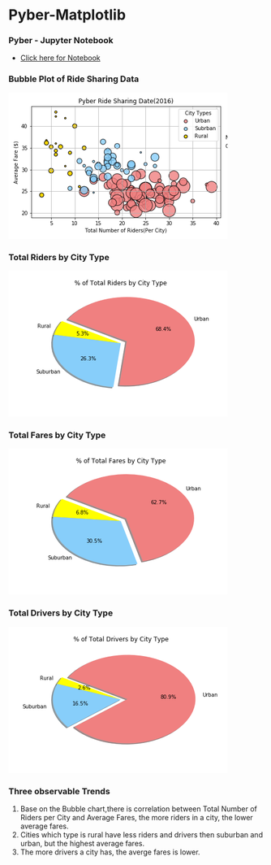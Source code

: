 # Pyber-Matplotlib
### Pyber - Jupyter Notebook
* [Click here for Notebook](/pyber_starter.ipynb)
### Bubble Plot of Ride Sharing Data
![Bubble Plot of Ride Sharing Data](/Pyber%20Ride%20sharing%20Bubble%20Plot.png)
### Total Riders by City Type
![Pie Chart - Total Riders by City Type](/%25%20of%20Total%20Riders%20by%20City%20Type%20-%20Pie%20Chart.png)
### Total Fares by City Type
![Pie Chart - Total Fares by City Type](/%25%20of%20Total%20Fares%20by%20City%20Type%20-%20Pie%20Chart.png)
### Total Drivers by City Type
![Pie Chart - Total Fares by City Type](/%25%20of%20Total%20Drivers%20by%20City%20Type%20-%20Pie%20Chart.png)
### Three observable Trends
1. Base on the Bubble chart,there is correlation between Total Number of Riders per City and Average Fares, the more riders in a city, the lower average fares.
2. Cities which type is rural have less riders and drivers then suburban and urban, but the highest average fares.
3. The more drivers a city has, the averge fares is lower.
